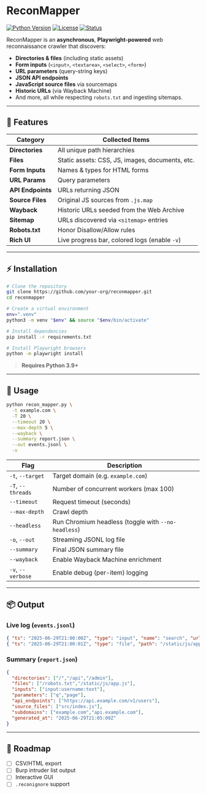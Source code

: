 # ReconMapper

[![Python Version](https://img.shields.io/badge/python-3.9%2B-blue.svg)](https://www.python.org/)
[![License](https://img.shields.io/badge/license-MIT-green.svg)](LICENSE)
[![Status](https://img.shields.io/badge/status-active-brightgreen.svg)]()

ReconMapper is an **asynchronous**, **Playwright-powered** web reconnaissance crawler that discovers:

* **Directories & files** (including static assets)
* **Form inputs** (`<input>`, `<textarea>`, `<select>`, `<form>`)
* **URL parameters** (query-string keys)
* **JSON API endpoints**
* **JavaScript source files** via sourcemaps
* **Historic URLs** (via Wayback Machine)
* And more, all while respecting `robots.txt` and ingesting sitemaps.

---

## 🚀 Features

| Category          | Collected Items                                 |
| ----------------- | ----------------------------------------------- |
| **Directories**   | All unique path hierarchies                     |
| **Files**         | Static assets: CSS, JS, images, documents, etc. |
| **Form Inputs**   | Names & types for HTML forms                    |
| **URL Params**    | Query parameters                                |
| **API Endpoints** | URLs returning JSON                             |
| **Source Files**  | Original JS sources from `.js.map`              |
| **Wayback**       | Historic URLs seeded from the Web Archive       |
| **Sitemap**       | URLs discovered via `<sitemap>` entries         |
| **Robots.txt**    | Honor Disallow/Allow rules                      |
| **Rich UI**       | Live progress bar, colored logs (enable `-v`)   |

---

## ⚡ Installation

```bash
# Clone the repository
git clone https://github.com/your-org/reconmapper.git
cd reconmapper

# Create a virtual environment
env=".venv"
python3 -m venv "$env" && source "$env/bin/activate"

# Install dependencies
pip install -r requirements.txt

# Install Playwright browsers
python -m playwright install
```

> **Requires Python 3.9+**

---

## 🎯 Usage

```bash
python recon_mapper.py \
  -t example.com \
  -T 20 \
  --timeout 20 \
  --max-depth 5 \
  --wayback \
  --summary report.json \
  --out events.jsonl \
  -v
```

| Flag              | Description                                         |
| ----------------- | --------------------------------------------------- |
| `-t`, `--target`  | Target domain (e.g. `example.com`)                  |
| `-T`, `--threads` | Number of concurrent workers (max 100)              |
| `--timeout`       | Request timeout (seconds)                           |
| `--max-depth`     | Crawl depth                                         |
| `--headless`      | Run Chromium headless (toggle with `--no-headless`) |
| `-o`, `--out`     | Streaming JSONL log file                            |
| `--summary`       | Final JSON summary file                             |
| `--wayback`       | Enable Wayback Machine enrichment                   |
| `-v`, `--verbose` | Enable debug (per-item) logging                     |

---

## 📦 Output

### Live log (`events.jsonl`)

```json
{ "ts": "2025-06-29T21:00:00Z", "type": "input", "name": "search", "url": "https://example.com" }
{ "ts": "2025-06-29T21:00:01Z", "type": "file", "path": "/static/js/app.js" }
```

### Summary (`report.json`)

```json
{
  "directories": ["/","/api","/admin"],
  "files": ["/robots.txt","/static/js/app.js"],
  "inputs": ["input:username:text"],
  "parameters": ["q","page"],
  "api_endpoints": ["https://api.example.com/v1/users"],
  "source_files": ["src/index.js"],
  "subdomains": ["example.com","api.example.com"],
  "generated_at": "2025-06-29T21:05:00Z"
}
```

---
## 🧭 Roadmap

* [ ] CSV/HTML export
* [ ] Burp intruder list output
* [ ] Interactive GUI
* [ ] `.reconignore` support

